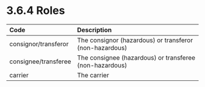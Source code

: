 3.6.4 Roles
=
|Code|Description|
|:-|:-|
|consignor/transferor|The consignor (hazardous) or transferor (non-hazardous)|
|consignee/transferee|The consignee (hazardous) or transferee (non-hazardous)|
|carrier|The carrier|
